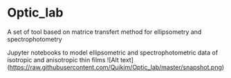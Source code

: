 # Optic_lab
A set of tool based on matrice transfert method for ellipsometry and spectrophotometry

Jupyter notebooks to model ellipsometric and spectrophotometric data of isotropic and anisotropic thin films
![Alt text] (https://raw.githubusercontent.com/Quikim/Optic_lab/master/snapshot.png)
